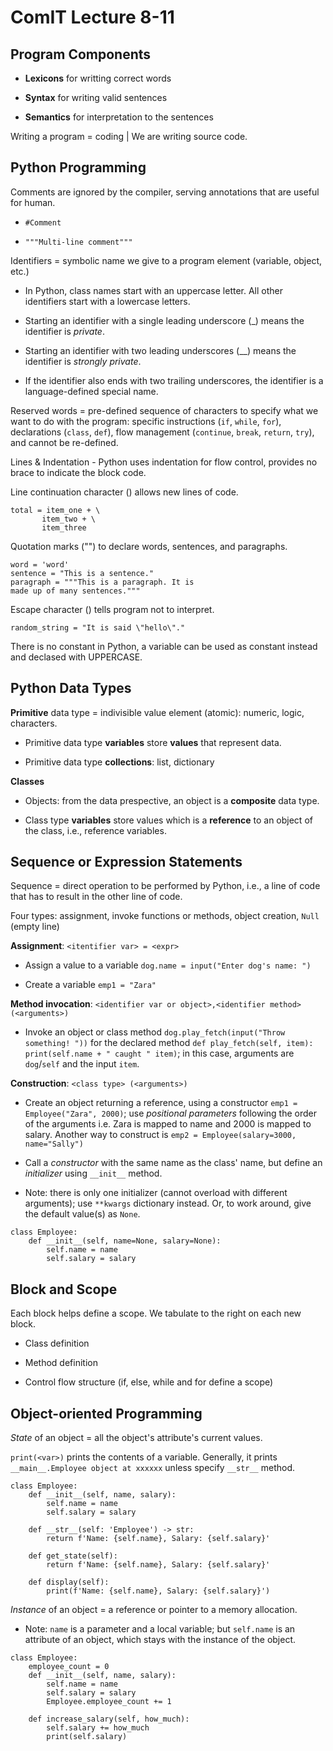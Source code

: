 # ComIT Lecture 8-11

## Program Components

- **Lexicons** for writting correct words

- **Syntax** for writing valid sentences

- **Semantics** for interpretation to the sentences

Writing a program = coding | We are writing source code.

## Python Programming

Comments are ignored by the compiler, serving annotations that are useful for human.

- `#Comment`

- `"""Multi-line comment"""`

Identifiers = symbolic name we give to a program element (variable, object, etc.)

- In Python, class names start with an uppercase letter. All other identifiers start with a lowercase letters. 

- Starting an identifier with a single leading underscore (_) means the identifier is *private*.

- Starting an identifier with two leading underscores (__) means the identifier is *strongly private*.

- If the identifier also ends with two trailing underscores, the identifier is a language-defined special name.

Reserved words = pre-defined sequence of characters to specify what we want to do with the program: specific instructions (`if`, `while`, `for`), declarations (`class`, `def`), flow management (`continue`, `break`, `return`, `try`), and cannot be re-defined.

Lines & Indentation - Python uses indentation for flow control, provides no brace to indicate the block code.

Line continuation character (\) allows new lines of code.
```
total = item_one + \
       item_two + \
       item_three
```

Quotation marks ("") to declare words, sentences, and paragraphs.
```
word = 'word'
sentence = "This is a sentence."
paragraph = """This is a paragraph. It is 
made up of many sentences."""
```

Escape character (\) tells program not to interpret.
```
random_string = "It is said \"hello\"."
```

There is no constant in Python, a variable can be used as constant instead and declased with UPPERCASE.

## Python Data Types

**Primitive** data type = indivisible value element (atomic): numeric, logic, characters.

- Primitive data type **variables** store **values** that represent data.

- Primitive data type **collections**: list, dictionary

**Classes**

- Objects: from the data prespective, an object is a **composite** data type.

- Class type **variables** store values which is a **reference** to an object of the class, i.e., reference variables.

## Sequence or Expression Statements

Sequence = direct operation to be performed by Python, i.e., a line of code that has to result in the other line of code.

Four types: assignment, invoke functions or methods, object creation, `Null` (empty line)

**Assignment**: `<itentifier var> = <expr>`

- Assign a value to a variable `dog.name = input("Enter dog's name: ")`

- Create a variable `emp1 = "Zara"`

**Method invocation**: `<identifier var or object>,<identifier method>(<arguments>)`

- Invoke an object or class method `dog.play_fetch(input("Throw something! "))` for the declared method `def play_fetch(self, item): print(self.name + " caught " item)`; in this case, arguments are `dog`/`self` and the input `item`.

**Construction**: `<class type> (<arguments>)`

- Create an object returning a reference, using a constructor `emp1 = Employee("Zara", 2000)`; use *positional parameters* following the order of the arguments i.e. Zara is mapped to name and 2000 is mapped to salary. Another way to construct is `emp2 = Employee(salary=3000, name="Sally")`

- Call a *constructor* with the same name as the class' name, but define an *initializer* using `__init__` method.

- Note: there is only one initializer (cannot overload with different arguments); use `**kwargs` dictionary instead. Or, to work around, give the default value(s) as `None`.

```
class Employee:
	def __init__(self, name=None, salary=None):
		self.name = name
		self.salary = salary
```

## Block and Scope

Each block helps define a scope. We tabulate to the right on each new block.

- Class definition

- Method definition

- Control flow structure (if, else, while and for define a scope)

## Object-oriented Programming

*State* of an object = all the object's attribute's current values.

`print(<var>)` prints the contents of a variable. Generally, it prints `__main__.Employee object at xxxxxx` unless specify `__str__` method.

```
class Employee:
	def __init__(self, name, salary):
		self.name = name
		self.salary = salary	

	def __str__(self: 'Employee') -> str:
		return f'Name: {self.name}, Salary: {self.salary}'
	
	def get_state(self):
		return f'Name: {self.name}, Salary: {self.salary}'

	def display(self):
		print(f'Name: {self.name}, Salary: {self.salary}')
```

*Instance* of an object = a reference or pointer to a memory allocation.

- Note: `name` is a parameter and a local variable; but `self.name` is an attribute of an object, which stays with the instance of the object.

```
class Employee:
	employee_count = 0
	def __init__(self, name, salary):
		self.name = name
		self.salary = salary	
		Employee.employee_count += 1

	def increase_salary(self, how_much):
		self.salary += how_much
		print(self.salary)
```

